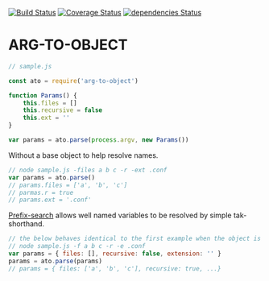 [![Build Status](https://travis-ci.org/matutter/arg-to-object.svg?branch=master)](https://travis-ci.org/matutter/arg-to-object) [![Coverage Status](https://coveralls.io/repos/github/matutter/arg-to-object/badge.svg?branch=master)](https://coveralls.io/github/matutter/arg-to-object?branch=master) [![dependencies Status](https://david-dm.org/matutter/arg-to-object/status.svg)](https://david-dm.org/matutter/arg-to-object)

# ARG-TO-OBJECT


```javascript
// sample.js

const ato = require('arg-to-object')

function Params() {
	this.files = []
	this.recursive = false
	this.ext = ''
}

var params = ato.parse(process.argv, new Params())
```

Without a base object to help resolve names.

```javascript
// node sample.js -files a b c -r -ext .conf
var params = ato.parse()
// params.files = ['a', 'b', 'c']
// parmas.r = true
// params.ext = '.conf'
```

[Prefix-search][1] allows well named variables to be resolved by simple tak-shorthand.

```javascript
// the below behaves identical to the first example when the object is seeded
// node sample.js -f a b c -r -e .conf
var params = { files: [], recursive: false, extension: '' }
params = ato.parse(params)
// params = { files: ['a', 'b', 'c'], recursive: true, ...}
```

[1]: https://www.npmjs.com/package/prefix-search
